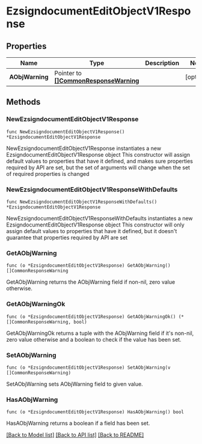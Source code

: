 # EzsigndocumentEditObjectV1Response

## Properties

Name | Type | Description | Notes
------------ | ------------- | ------------- | -------------
**AObjWarning** | Pointer to [**[]CommonResponseWarning**](CommonResponseWarning.md) |  | [optional] 

## Methods

### NewEzsigndocumentEditObjectV1Response

`func NewEzsigndocumentEditObjectV1Response() *EzsigndocumentEditObjectV1Response`

NewEzsigndocumentEditObjectV1Response instantiates a new EzsigndocumentEditObjectV1Response object
This constructor will assign default values to properties that have it defined,
and makes sure properties required by API are set, but the set of arguments
will change when the set of required properties is changed

### NewEzsigndocumentEditObjectV1ResponseWithDefaults

`func NewEzsigndocumentEditObjectV1ResponseWithDefaults() *EzsigndocumentEditObjectV1Response`

NewEzsigndocumentEditObjectV1ResponseWithDefaults instantiates a new EzsigndocumentEditObjectV1Response object
This constructor will only assign default values to properties that have it defined,
but it doesn't guarantee that properties required by API are set

### GetAObjWarning

`func (o *EzsigndocumentEditObjectV1Response) GetAObjWarning() []CommonResponseWarning`

GetAObjWarning returns the AObjWarning field if non-nil, zero value otherwise.

### GetAObjWarningOk

`func (o *EzsigndocumentEditObjectV1Response) GetAObjWarningOk() (*[]CommonResponseWarning, bool)`

GetAObjWarningOk returns a tuple with the AObjWarning field if it's non-nil, zero value otherwise
and a boolean to check if the value has been set.

### SetAObjWarning

`func (o *EzsigndocumentEditObjectV1Response) SetAObjWarning(v []CommonResponseWarning)`

SetAObjWarning sets AObjWarning field to given value.

### HasAObjWarning

`func (o *EzsigndocumentEditObjectV1Response) HasAObjWarning() bool`

HasAObjWarning returns a boolean if a field has been set.


[[Back to Model list]](../README.md#documentation-for-models) [[Back to API list]](../README.md#documentation-for-api-endpoints) [[Back to README]](../README.md)



